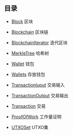 ## 目录

- [Block](./Block.md) 区块

- [Blockchain](./Blockchain.md) 区块链

- [BlockchainIterator](./BlockchainIterator.md) 迭代区块

- [MerkleTree](./MerkleTree.md) 哈希树

- [Wallet](./Wallet.md) 钱包

- [Wallets](./Wallets.md) 存放钱包

- [TransactionIuput](./TransactionInput.md) 交易输入

- [TransactionOutput](./TransactionOutput.md) 交易输出

- [Transaction](./Transaction.md) 交易

- [ProofOfWork](./ProofOfWork.md) 工作量证明

- [UTXOSet](./UTXOSet.md) UTXO集




